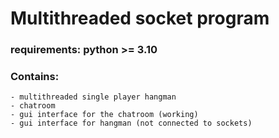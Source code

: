 # Multithreaded socket program

### requirements: python >= 3.10

### Contains:
    - multithreaded single player hangman
    - chatroom
    - gui interface for the chatroom (working)
    - gui interface for hangman (not connected to sockets)
